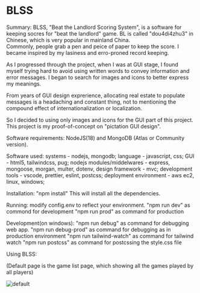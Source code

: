 # BLSS

Summary:
BLSS, "Beat the Landlord Scoring System", is a software for keeping socres for "beat the landlord" game. BL is called "dou4di4zhu3" in Chinese, which is very popular in mainland China.  
Commonly, people grab a pen and peice of paper to keep the score. I became inspired by my lasiness and erro-proned record keeping.

As I progressed through the project, when I was at GUI stage, I found myself trying hard to avoid using written words to convey information and error messages. I began to search for images and icons to better express my meanings.

From years of GUI design exprerience, allocating real estate to populate messages is a headaching and constant thing, not to mentioning the compound effect of internationalization or localization.

So I decided to using only images and icons for the GUI part of this project. This project is my proof-of-concept on "pictation GUI design".

Software requirements:
NodeJS(18) and MongoDB (Atlas or Community version).

Software used:
systems - nodejs, mongodb;
language - javascript, css;
GUI - html5, tailwindcss, pug;
nodejs modules/middelwares - express, mongoose, morgan, multer, dotenv,
design framework - mvc;
development tools - vscode, prettier, eslint, postcss;
deployment environment - aws ec2, linux, windows;

Installation:
"npm install"
This will install all the dependencies.

Running:
modify config.env to reflect your environment.
"npm run dev" as commond for development
"npm run prod" as command for production

Development(on windows):
"npm run debug" as command for debugging web app.
"npm run debug-prod" as command for debugging as in production environment
"npm run tailwind-watch" as command for tailwind watch
"npm run postcss" as command for postcssing the style.css file


Using BLSS:

(Default page is the game list page, which showing all the games played by all players)

![default](https://github.com/franxxu/blss/assets/109082755/8b513e23-259e-4fb9-8521-6a4eb8c5579e)

